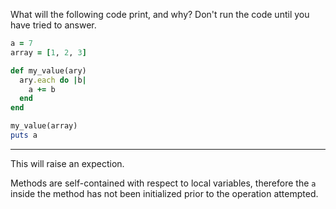 What will the following code print, and why? Don't run the code until you have tried to answer.
```ruby
a = 7
array = [1, 2, 3]

def my_value(ary)
  ary.each do |b|
    a += b
  end
end

my_value(array)
puts a
```

---

This will raise an expection.

Methods are self-contained with respect to local variables, therefore the `a` inside the method has not been initialized prior to the operation attempted.

